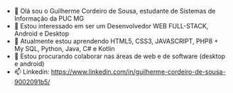 - 👋 Olá sou o Guilherme Cordeiro de Sousa, estudante de Sistemas de Informação da PUC MG
- 👀 Estou interessado em ser um Desenvolvedor WEB FULL-STACK, Android e Desktop
- 🌱 Atualmente estou aprendendo HTML5, CSS3, JAVASCRIPT, PHP8 + My SQL, Python, Java, C# e Kotlin
- 💞️ Estou procurando colaborar nas áreas de web e de software (desktop e android)
- 📫 Linkedin: https://www.linkedin.com/in/guilherme-cordeiro-de-sousa-9002091b5/
<!---
Guilherme-Cordeiro-de-Sousa/Guilherme-Cordeiro-de-Sousa is a ✨ special ✨ repository because its `README.md` (this file) appears on your GitHub profile.
You can click the Preview link to take a look at your changes.
--->
